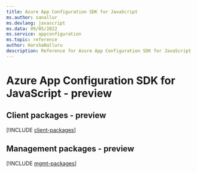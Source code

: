 ```yaml
---
title: Azure App Configuration SDK for JavaScript
ms.author: sanallur
ms.devlang: javascript
ms.data: 09/05/2022
ms.service: appconfiguration
ms.topic: reference
author: HarshaNalluru
description: Reference for Azure App Configuration SDK for JavaScript
---
```

# Azure App Configuration SDK for JavaScript - preview

## Client packages - preview
[!INCLUDE [client-packages](app-configuration-client-index.md)]
## Management packages - preview
[!INCLUDE [mgmt-packages](app-configuration-mgmt-index.md)]